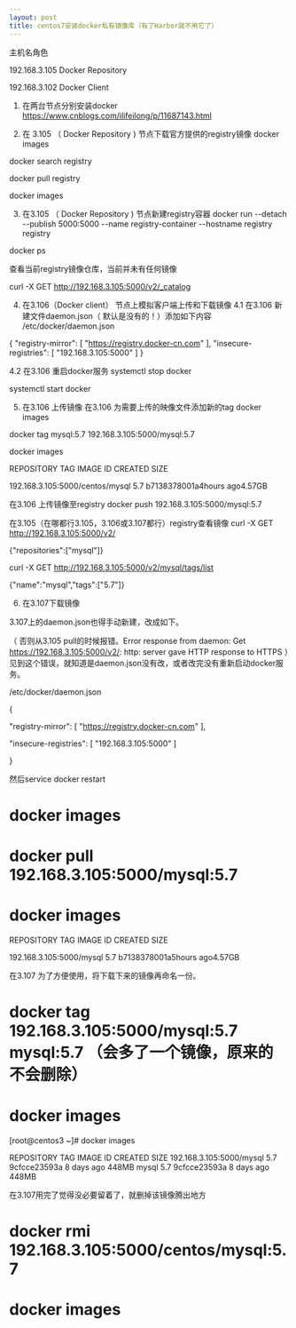 ```yaml
---
layout: post
title: centos7安装docker私有镜像库（有了Harbor就不用它了）
---
```


主机名角色

192.168.3.105  Docker Repository

192.168.3.102  Docker Client

1. 在两台节点分别安装docker
https://www.cnblogs.com/ilifeilong/p/11687143.html

2. 在 3.105 （ Docker Repository ) 节点下载官方提供的registry镜像
docker images

docker search registry

docker pull registry

docker images

3. 在3.105 （ Docker Repository ) 节点新建registry容器
docker run --detach --publish 5000:5000 --name registry-container --hostname registry registry

docker ps

查看当前registry镜像仓库，当前并未有任何镜像

curl -X GET http://192.168.3.105:5000/v2/_catalog

 4. 在3.106（Docker client） 节点上模拟客户端上传和下载镜像
4.1 在3.106 新建文件daemon.json（ 默认是没有的！）添加如下内容
 /etc/docker/daemon.json

{
  "registry-mirror": [    "https://registry.docker-cn.com"  ],
  "insecure-registries": [   "192.168.3.105:5000"  ]
}

4.2 在3.106 重启docker服务
systemctl stop docker

systemctl start docker

5. 在3.106  上传镜像
在3.106 为需要上传的映像文件添加新的tag
docker images

docker tag mysql:5.7 192.168.3.105:5000/mysql:5.7

docker images

REPOSITORY                            TAG                IMAGE ID            CREATED            SIZE

192.168.3.105:5000/centos/mysql  5.7            b7138378001a4hours ago4.57GB

在3.106 上传镜像至registry
docker push 192.168.3.105:5000/mysql:5.7

在3.105（在哪都行3.105，3.106或3.107都行）registry查看镜像
curl -X GET http://192.168.3.105:5000/v2/

{"repositories":["mysql"]}

curl -X GET http://192.168.3.105:5000/v2/mysql/tags/list

{"name":"mysql","tags":["5.7"]}

 6. 在3.107下载镜像

3.107上的daemon.json也得手动新建，改成如下。

（ 否则从3.105 pull的时候报错。Error response from daemon: Get https://192.168.3.105:5000/v2/: http: server gave HTTP response to HTTPS ）见到这个错误，就知道是daemon.json没有改，或者改完没有重新启动docker服务。

 /etc/docker/daemon.json

{

"registry-mirror": [    "https://registry.docker-cn.com"  ],

"insecure-registries": [   "192.168.3.105:5000"  ]

}

然后service docker restart

# docker images



# docker pull 192.168.3.105:5000/mysql:5.7

# docker images

REPOSITORY                            TAG                IMAGE ID            CREATED            SIZE

192.168.3.105:5000/mysql  5.7    b7138378001a5hours ago4.57GB

在3.107 为了方便使用，将下载下来的镜像再命名一份。
# docker tag 192.168.3.105:5000/mysql:5.7 mysql:5.7  （会多了一个镜像，原来的不会删除）

# docker images

[root@centos3 ~]# docker images

REPOSITORY                TAG                IMAGE ID            CREATED            SIZE
192.168.3.105:5000/mysql  5.7                9cfcce23593a        8 days ago          448MB
mysql                      5.7                9cfcce23593a        8 days ago          448MB

在3.107用完了觉得没必要留着了，就删掉该镜像腾出地方
# docker rmi 192.168.3.105:5000/centos/mysql:5.7

# docker images